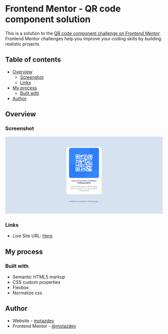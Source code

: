 # Frontend Mentor - QR code component solution

This is a solution to the [QR code component challenge on Frontend Mentor](https://www.frontendmentor.io/challenges/qr-code-component-iux_sIO_H). Frontend Mentor challenges help you improve your coding skills by building realistic projects. 

## Table of contents

- [Overview](#overview)
  - [Screenshot](#screenshot)
  - [Links](#links)
- [My process](#my-process)
  - [Built with](#built-with)
- [Author](#author)


## Overview

### Screenshot

![](./screenshot.png)


### Links

- Live Site URL: [Here](https://motazdev.codes/p/fe-m-qr-code-component)

## My process

### Built with

- Semantic HTML5 markup
- CSS custom properties
- Flexbox
- Normalize css

## Author

- Website - [motazdev](https://www.motazdev.codes)
- Frontend Mentor - [@motazdev](https://www.frontendmentor.io/profile/motazdev)


